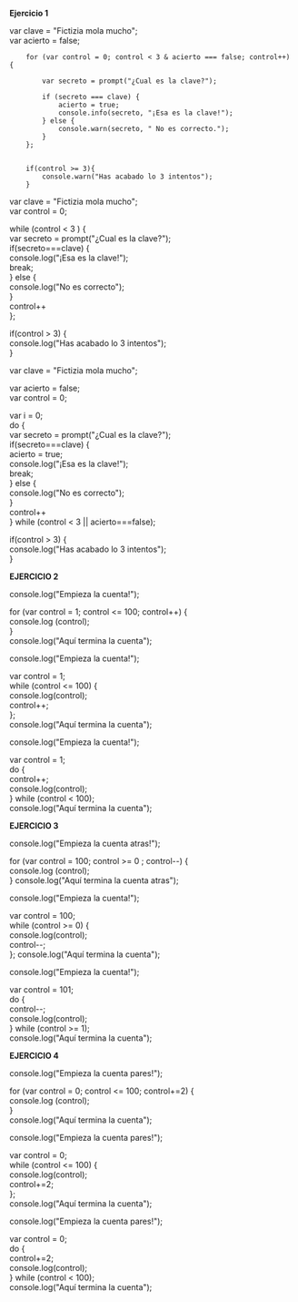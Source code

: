 
**Ejercicio 1**

var clave = "Fictizia mola mucho";  
        var acierto = false;  
        
        for (var control = 0; control < 3 & acierto === false; control++) {  

            var secreto = prompt("¿Cual es la clave?");  

            if (secreto === clave) {  
                acierto = true;  
                console.info(secreto, "¡Esa es la clave!");   
            } else {  
                console.warn(secreto, " No es correcto.");  
            }  
        };  


        if(control >= 3){  
            console.warn("Has acabado lo 3 intentos");  
        }  

	





var clave = "Fictizia mola mucho";  
var control = 0;  

while (control < 3 ) {  
	var secreto = prompt("¿Cual es la clave?");  
	if(secreto===clave) {  
		console.log("¡Esa es la clave!");  
		break;  
	} else {  
		console.log("No es correcto");  
	}  
	control++  
};  

if(control > 3) {  
	console.log("Has acabado lo 3 intentos");  
}  




var clave = "Fictizia mola mucho";   

var acierto = false;   
var control = 0;   

var i = 0;  
do {  
   var secreto = prompt("¿Cual es la clave?");  
   if(secreto===clave) {  
   		acierto = true;  
		console.log("¡Esa es la clave!");  
		break;  
	} else {  
		console.log("No es correcto");  
	}  
	control++  
	} while (control < 3 || acierto===false);  

if(control > 3) {  
	console.log("Has acabado lo 3 intentos");  
}  



**EJERCICIO 2**

console.log("Empieza la cuenta!");  

for (var control = 1; control <= 100; control++) {  
	console.log (control);  
}  
console.log("Aquí termina la cuenta");  



console.log("Empieza la cuenta!");  

var control = 1;  
while (control <= 100) {  
    console.log(control);  
    control++;  
};  
console.log("Aquí termina la cuenta");  



console.log("Empieza la cuenta!");  

var control = 1;  
do {  
   control++;  
   console.log(control);  
} while (control < 100);  
console.log("Aquí termina la cuenta");  


**EJERCICIO 3**

console.log("Empieza la cuenta atras!");  

for (var control = 100; control >= 0 ; control--) {  
	console.log (control);  
}
console.log("Aquí termina la cuenta atras");  




console.log("Empieza la cuenta!");  

var control = 100;  
while (control >= 0) {  
    console.log(control);  
    control--;  
};
console.log("Aquí termina la cuenta");  




console.log("Empieza la cuenta!");  

var control = 101;  
do {  
   control--;  
   console.log(control);  
} while (control >= 1);  
console.log("Aquí termina la cuenta");  


**EJERCICIO 4**

console.log("Empieza la cuenta pares!");  

for (var control = 0; control <= 100; control+=2) {  
	console.log (control);  
}  
console.log("Aquí termina la cuenta");  



console.log("Empieza la cuenta pares!");  

var control = 0;  
while (control <= 100) {  
    console.log(control);  
    control+=2;  
};  
console.log("Aquí termina la cuenta");  



console.log("Empieza la cuenta pares!");  

var control = 0;  
do {  
   control+=2;  
   console.log(control);  
} while (control < 100);  
console.log("Aquí termina la cuenta");  
